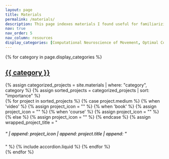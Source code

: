 ```yaml
---
layout: page
title: Materials
permalink: /materials/
description: This page indexes materials I found useful for familiarizing myself with new or otherwise challenging concepts. I hope they are useful to others as well.
nav: true
nav_order: 5
nav_column: resources
display_categories: [Computational Neuroscience of Movement, Optimal Control Theory, Mathematics, Machine Learning]
---
```


<div class="collection">
<!-- Display categorized projects -->
{% for category in page.display_categories %}
<h2 class="category">
  <a id="{{ category }}" href=".#{{ category }}">{{ category }}</a>
</h2>
{% assign categorized_projects = site.materials | where: "category", category %}
{% assign sorted_projects = categorized_projects | sort: "importance" %}
<!-- Generate accordion for each project -->
<div class="accordion accordion-flush mb-3">
  {% for project in sorted_projects %}
    {% case project.medium %}
      {% when 'video' %}
        {% assign project_icon = "<span class='video-icon'></span>" %}
      {% when 'book' %}
        {% assign project_icon = "<span class='book-icon'></span>" %}
      {% when 'course' %}
        {% assign project_icon = "<span class='course-icon'></span>" %}
      {% else %}
        {% assign project_icon = "" %}
    {% endcase %}
    {% assign wrapped_project_title = "<h5 style='font-weight: 500;'>" | append: project_icon | append: project.title | append: "</h5>" %}
    {% include accordion.liquid %}
  {% endfor %}
</div>
{% endfor %}
</div>
